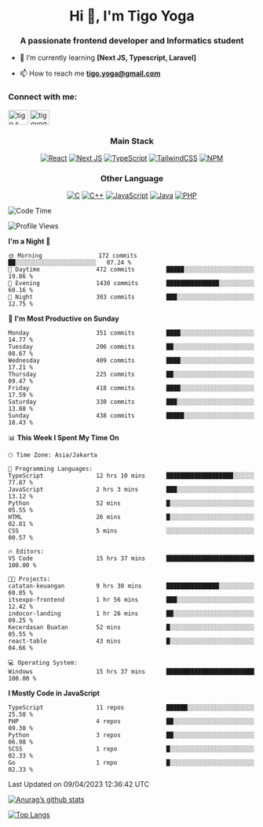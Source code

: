 
<h1 align="center">Hi 👋, I'm Tigo Yoga</h1>
<h3 align="center">A passionate frontend developer and Informatics student</h3>

- 🌱 I’m currently learning **[Next JS, Typescript, Laravel]**

- 📫 How to reach me **tigo.yoga@gmail.com**

<h3 align="left">Connect with me:</h3>
<p align="left">
<a href="https://linkedin.com/in/tigo s yoga" target="blank"><img align="center" src="https://raw.githubusercontent.com/rahuldkjain/github-profile-readme-generator/master/src/images/icons/Social/linked-in-alt.svg" alt="tigo s yoga" height="30" width="40" /></a>
<a href="https://instagram.com/tigoyoga" target="blank"><img align="center" src="https://raw.githubusercontent.com/rahuldkjain/github-profile-readme-generator/master/src/images/icons/Social/instagram.svg" alt="tigoyoga" height="30" width="40" /></a>
</p>



<h3 align="center">Main Stack</h3>
<div align="center">
  
  <a href="">![React](https://img.shields.io/badge/react-%2320232a.svg?style=for-the-badge&logo=react&logoColor=%2361DAFB)</a>
  <a href="">![Next JS](https://img.shields.io/badge/Next-black?style=for-the-badge&logo=next.js&logoColor=white)</a>
   <a href="">![TypeScript](https://img.shields.io/badge/typescript-%23007ACC.svg?style=for-the-badge&logo=typescript&logoColor=white)</a>
  <a href="">![TailwindCSS](https://img.shields.io/badge/tailwindcss-%2338B2AC.svg?style=for-the-badge&logo=tailwind-css&logoColor=white)</a>
  <a href="">![NPM](https://img.shields.io/badge/NPM-%23000000.svg?style=for-the-badge&logo=npm&logoColor=white)</a>
</div>
<h3 align="center">Other Language</h3>
<div align="center">
  
  <a href="">![C](https://img.shields.io/badge/c-%2300599C.svg?style=for-the-badge&logo=c&logoColor=white)</a>
  <a href="">![C++](https://img.shields.io/badge/c++-%2300599C.svg?style=for-the-badge&logo=c%2B%2B&logoColor=white)</a>
  <a href="">![JavaScript](https://img.shields.io/badge/javascript-%23323330.svg?style=for-the-badge&logo=javascript&logoColor=%23F7DF1E)</a>
  <a href="">![Java](https://img.shields.io/badge/java-%23ED8B00.svg?style=for-the-badge&logo=java&logoColor=white)</a>
  <a href="">![PHP](https://img.shields.io/badge/php-%23777BB4.svg?style=for-the-badge&logo=php&logoColor=white)</a>
</div>

<!--START_SECTION:waka-->
![Code Time](http://img.shields.io/badge/Code%20Time-301%20hrs%2045%20mins-blue)

![Profile Views](http://img.shields.io/badge/Profile%20Views-5-blue)

**I'm a Night 🦉** 

```text
🌞 Morning                172 commits         ██░░░░░░░░░░░░░░░░░░░░░░░   07.24 % 
🌆 Daytime                472 commits         █████░░░░░░░░░░░░░░░░░░░░   19.86 % 
🌃 Evening                1430 commits        ███████████████░░░░░░░░░░   60.16 % 
🌙 Night                  303 commits         ███░░░░░░░░░░░░░░░░░░░░░░   12.75 % 
```
📅 **I'm Most Productive on Sunday** 

```text
Monday                   351 commits         ████░░░░░░░░░░░░░░░░░░░░░   14.77 % 
Tuesday                  206 commits         ██░░░░░░░░░░░░░░░░░░░░░░░   08.67 % 
Wednesday                409 commits         ████░░░░░░░░░░░░░░░░░░░░░   17.21 % 
Thursday                 225 commits         ██░░░░░░░░░░░░░░░░░░░░░░░   09.47 % 
Friday                   418 commits         ████░░░░░░░░░░░░░░░░░░░░░   17.59 % 
Saturday                 330 commits         ███░░░░░░░░░░░░░░░░░░░░░░   13.88 % 
Sunday                   438 commits         █████░░░░░░░░░░░░░░░░░░░░   18.43 % 
```


📊 **This Week I Spent My Time On** 

```text
🕑︎ Time Zone: Asia/Jakarta

💬 Programming Languages: 
TypeScript               12 hrs 10 mins      ███████████████████░░░░░░   77.87 % 
JavaScript               2 hrs 3 mins        ███░░░░░░░░░░░░░░░░░░░░░░   13.12 % 
Python                   52 mins             █░░░░░░░░░░░░░░░░░░░░░░░░   05.55 % 
HTML                     26 mins             █░░░░░░░░░░░░░░░░░░░░░░░░   02.81 % 
CSS                      5 mins              ░░░░░░░░░░░░░░░░░░░░░░░░░   00.57 % 

🔥 Editors: 
VS Code                  15 hrs 37 mins      █████████████████████████   100.00 % 

🐱‍💻 Projects: 
catatan-keuangan         9 hrs 30 mins       ███████████████░░░░░░░░░░   60.85 % 
itsexpo-frontend         1 hr 56 mins        ███░░░░░░░░░░░░░░░░░░░░░░   12.42 % 
indocor-landing          1 hr 26 mins        ██░░░░░░░░░░░░░░░░░░░░░░░   09.25 % 
Kecerdasan Buatan        52 mins             █░░░░░░░░░░░░░░░░░░░░░░░░   05.55 % 
react-table              43 mins             █░░░░░░░░░░░░░░░░░░░░░░░░   04.66 % 

💻 Operating System: 
Windows                  15 hrs 37 mins      █████████████████████████   100.00 % 
```

**I Mostly Code in JavaScript** 

```text
TypeScript               11 repos            ██████░░░░░░░░░░░░░░░░░░░   25.58 % 
PHP                      4 repos             ██░░░░░░░░░░░░░░░░░░░░░░░   09.30 % 
Python                   3 repos             ██░░░░░░░░░░░░░░░░░░░░░░░   06.98 % 
SCSS                     1 repo              █░░░░░░░░░░░░░░░░░░░░░░░░   02.33 % 
Go                       1 repo              █░░░░░░░░░░░░░░░░░░░░░░░░   02.33 % 
```




 Last Updated on 09/04/2023 12:36:42 UTC
<!--END_SECTION:waka-->

[![Anurag’s github stats](https://github-readme-stats.vercel.app/api?username=tigoyoga)](https://github.com/tigoyoga)

[![Top Langs](https://github-readme-stats.vercel.app/api/top-langs/?username=tigoyoga&layout=compact)](https://github.com/tigoyoga)
